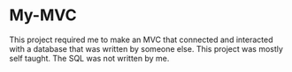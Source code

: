 # My-MVC
This project required me to make an MVC that connected and interacted with a database that was written by someone else. This project was mostly self taught.
The SQL was not written by me.
